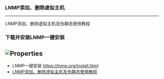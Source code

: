### LNMP添加、删除虚拟主机

---

LNMP添加、删除虚拟主机及伪静态使用教程
### 下载并安装LNMP一键安装
![Properties](xshell-Properties.png)
---
- LNMP一键安装 https://lnmp.org/install.html
- [LNMP添加、删除虚拟主机及伪静态使用教程](https://lnmp.org/faq/lnmp-vhost-add-howto.html)
